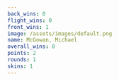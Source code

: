```yaml
---
back_wins: 0
flight_wins: 0
front_wins: 1
image: /assets/images/default.png
name: McGowan, Michael
overall_wins: 0
points: 2
rounds: 1
skins: 1
---
```

